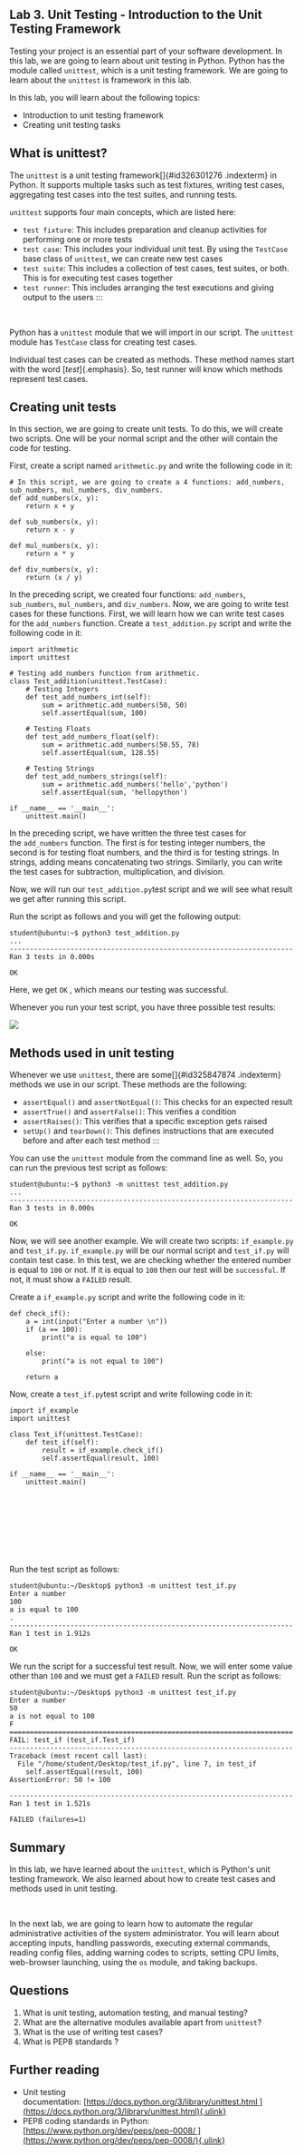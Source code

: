 

Lab 3. Unit Testing - Introduction to the Unit Testing Framework
-----------------------------------------------------------------------------



Testing your project is an essential part of your software development.
In this lab, we are going to learn about unit testing in Python.
Python has the module called `unittest`, which is a unit
testing framework. We are going to learn about
the `unittest` is framework in this lab.

In this lab, you will learn about the following topics:


-   Introduction to unit testing framework
-   Creating unit testing tasks



What is unittest?
-----------------------------------



The `unittest` is a unit testing framework[]{#id326301276
.indexterm} in Python. It supports multiple tasks such as test fixtures,
writing test cases, aggregating test cases into the test suites, and
running tests.

`unittest` supports four main concepts, which are listed here:


-   `test fixture`: This includes preparation and cleanup
    activities for performing one or more tests
-   `test case`: This includes your individual unit test. By
    using the `TestCase` base class of `unittest`,
    we can create new test cases
-   `test suite`: This includes a collection of test cases,
    test suites, or both. This is for executing test cases together
-   `test runner`: This includes arranging the test executions
    and giving output to the users
:::

 

Python has a `unittest` module that we will import in our
script. The `unittest` module has `TestCase` class
for creating test cases.

Individual test cases can be created as methods. These method names
start with the word [*test*]{.emphasis}. So, test runner will know which
methods represent test cases.


Creating unit tests
-------------------------------------



In this section, we are going to create unit
tests. To do this, we will create two scripts. One will be your normal
script and the other will contain the code for testing.

First, create a script named `arithmetic.py` and write the
following code in it:


```
# In this script, we are going to create a 4 functions: add_numbers, sub_numbers, mul_numbers, div_numbers.
def add_numbers(x, y):
    return x + y

def sub_numbers(x, y):
    return x - y

def mul_numbers(x, y):
    return x * y

def div_numbers(x, y):
    return (x / y)
```

In the preceding script, we created four functions:
`add_numbers`, `sub_numbers`,
`mul_numbers`, and `div_numbers`. Now, we are going
to write test cases for these functions. First, we will learn how we can
write test cases for the `add_numbers` function. Create
a `test_addition.py` script and write the following code in
it:


```
import arithmetic
import unittest

# Testing add_numbers function from arithmetic.
class Test_addition(unittest.TestCase):
    # Testing Integers
    def test_add_numbers_int(self):
        sum = arithmetic.add_numbers(50, 50)
        self.assertEqual(sum, 100)

    # Testing Floats
    def test_add_numbers_float(self):
        sum = arithmetic.add_numbers(50.55, 78)
        self.assertEqual(sum, 128.55)

    # Testing Strings
    def test_add_numbers_strings(self):
        sum = arithmetic.add_numbers('hello','python')
        self.assertEqual(sum, 'hellopython')

if __name__ == '__main__':
    unittest.main()
```

In the preceding script, we have written the three test cases for
the `add_numbers` function. The first is for testing integer
numbers, the second is for testing float numbers, and the third is for
testing strings. In strings, adding means concatenating two strings.
Similarly, you can write the test cases for subtraction, multiplication,
and division.

Now, we will run our `test_addition.py`test script and we will
see what result we get after running this script.

Run the script as follows and you will get
the following output:


```
student@ubuntu:~$ python3 test_addition.py
...
----------------------------------------------------------------------
Ran 3 tests in 0.000s

OK
```

Here, we get `OK` , which means our testing was successful.

Whenever you run your test script, you have three possible test results:

![](./images/11.PNG)



Methods used in unit testing
----------------------------------------------



Whenever we use `unittest`, there are some[]{#id325847874
.indexterm} methods we use in our script. These methods are the
following:


-   `assertEqual()` and `assertNotEqual()`: This
    checks for an expected result
-   `assertTrue()` and `assertFalse()`: This
    verifies a condition
-   `assertRaises()`: This verifies that a specific exception
    gets raised
-   `setUp()` and `tearDown()`: This defines
    instructions that are executed before and after each test method
:::

You can use the `unittest` module from the command line as
well. So, you can run the previous test script as follows:


```
student@ubuntu:~$ python3 -m unittest test_addition.py
...
----------------------------------------------------------------------
Ran 3 tests in 0.000s

OK
```

Now, we will see another example. We will create two scripts:
`if_example.py` and `test_if.py`.
`if_example.py` will be our normal script and
`test_if.py` will contain test case. In this test, we are
checking whether the entered number is equal to `100` or not.
If it is equal to `100` then our test will be
`successful`. If not, it must show a `FAILED`
result. 

Create a `if_example.py` script and write the following code
in it:


```
def check_if():
    a = int(input("Enter a number \n"))
    if (a == 100):
        print("a is equal to 100")

    else:
        print("a is not equal to 100")

    return a
```

Now, create a `test_if.py`test script and write following code
in it:


```
import if_example
import unittest

class Test_if(unittest.TestCase):
    def test_if(self):
        result = if_example.check_if()
        self.assertEqual(result, 100)

if __name__ == '__main__':
    unittest.main()
```

 

 

 

 

Run the test script as follows:


```
student@ubuntu:~/Desktop$ python3 -m unittest test_if.py
Enter a number
100
a is equal to 100
.
----------------------------------------------------------------------
Ran 1 test in 1.912s

OK
```

We run the script for a successful test result. Now, we will enter some
value other than `100` and we must get a `FAILED`
result. Run the script as follows:


```
student@ubuntu:~/Desktop$ python3 -m unittest test_if.py
Enter a number
50
a is not equal to 100
F
======================================================================
FAIL: test_if (test_if.Test_if)
----------------------------------------------------------------------
Traceback (most recent call last):
  File "/home/student/Desktop/test_if.py", line 7, in test_if
    self.assertEqual(result, 100)
AssertionError: 50 != 100

----------------------------------------------------------------------
Ran 1 test in 1.521s

FAILED (failures=1)
```



Summary
-------------------------



In this lab, we have learned about the `unittest`, which
is Python\'s unit testing framework. We also learned about how to create
test cases and methods used in unit testing.

 

In the next lab, we are going to learn how to automate the regular
administrative activities of the system administrator. You will learn
about accepting inputs, handling passwords, executing external commands,
reading config files, adding warning codes to scripts, setting CPU
limits, web-browser launching, using the `os` module, and
taking backups.



Questions
---------------------------




1.  What is unit testing, automation testing, and manual testing?
2.  What are the alternative modules available apart from
    `unittest`?
3.  What is the use of writing test cases?
4.  What is PEP8 standards ?



Further reading
---------------------------------




-   Unit testing
    documentation: [https://docs.python.org/3/library/unittest.html ](https://docs.python.org/3/library/unittest.html){.ulink}
-   PEP8 coding standards in Python:
    [https://www.python.org/dev/peps/pep-0008/ ](https://www.python.org/dev/peps/pep-0008/){.ulink}
